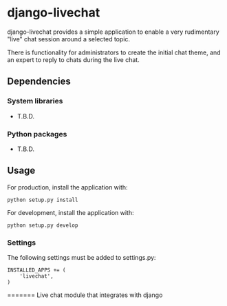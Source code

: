 django-livechat
===============

django-livechat provides a simple application to enable a very rudimentary
"live" chat session around a selected topic.

There is functionality for administrators to create the initial chat theme,
and an expert to reply to chats during the live chat.


Dependencies
------------

### System libraries

- T.B.D.

### Python packages

- T.B.D.


Usage
-----

For production, install the application with:

    python setup.py install

For development, install the application with:

    python setup.py develop

### Settings

The following settings must be added to settings.py:

    INSTALLED_APPS += (
        'livechat',
    )
=======
Live chat module that integrates with django

